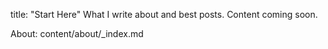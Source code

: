 title: "Start Here"
What I write about and best posts. Content coming soon.

About: content/about/_index.md
